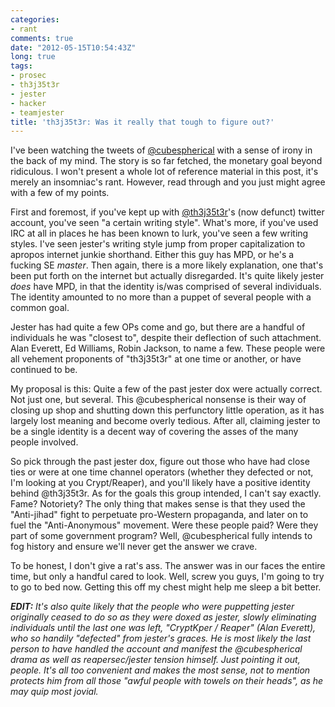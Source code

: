 ```yaml
---
categories:
- rant
comments: true
date: "2012-05-15T10:54:43Z"
long: true
tags:
- prosec
- th3j35t3r
- jester
- hacker
- teamjester
title: 'th3j35t3r: Was it really that tough to figure out?'
---
```


I've been watching the tweets of [@cubespherical][1] with a sense of irony in the
back of my mind. The story is so far fetched, the monetary goal beyond
ridiculous. I won't present a whole lot of reference material in this post, it's
merely an insomniac's rant. However, read through and you just might agree with
a few of my points.

First and foremost, if you've kept up with [@th3j35t3r][2]'s (now defunct)
twitter account, you've seen "a certain writing style". What's more, if you've
used IRC at all in places he has been known to lurk, you've seen a few writing
styles. I've seen jester's writing style jump from proper capitalization to
apropos internet junkie shorthand. Either this guy has MPD, or he's a fucking
SE *master*. Then again, there is a more likely explanation, one that's been put
forth on the internet but actually disregarded. It's quite likely jester *does*
have MPD, in that the identity is/was comprised of several individuals. The
identity amounted to no more than a puppet of several people with a common goal.

Jester has had quite a few OPs come and go, but there are a handful of
individuals he was "closest to", despite their deflection of such attachment.
Alan Everett, Ed Williams, Robin Jackson, to name a few. These people were all
vehement proponents of "th3j35t3r" at one time or another, or have continued to
be.

My proposal is this: Quite a few of the past jester dox were actually correct. Not
just one, but several. This @cubespherical nonsense is their way of closing up
shop and shutting down this perfunctory little operation, as it has largely lost
meaning and become overly tedious. After all, claiming jester to be a single
identity is a decent way of covering the asses of the many people involved.

So pick through the past jester dox, figure out those who have had close ties or
were at one time channel operators (whether they defected or not, I'm looking at
you Crypt/Reaper), and you'll likely have a positive identity behind @th3j35t3r.
As for the goals this group intended, I can't say exactly. Fame? Notoriety? The
only thing that makes sense is that they used the "Anti-jihad" fight to
perpetuate pro-Western propaganda, and later on to fuel the "Anti-Anonymous"
movement. Were these people paid? Were they part of some government program?
Well, @cubespherical fully intends to fog history and ensure we'll never get the
answer we crave.

To be honest, I don't give a rat's ass. The answer was in our faces the entire
time, but only a handful cared to look. Well, screw you guys, I'm going to try
to go to bed now. Getting this off my chest might help me sleep a bit better.

_**EDIT:** It's also quite likely that the people who were puppetting jester
originally ceased to do so as they were doxed as jester, slowly eliminating
individuals until the last one was left, "CryptKper / Reaper" (Alan Everett),
who so handily "defected" from jester's graces. He is most likely the last
person to have handled the account and manifest the @cubespherical drama as well
as reapersec/jester tension himself. Just pointing it out, people. It's all too
convenient and makes the most sense, not to mention protects him from all those
"awful people with towels on their heads", as he may quip most jovial._

[1]: http://twitter.com/#!/cubespherical
[2]: http://twitter.com/#!/th3j35t3r

